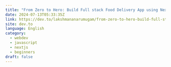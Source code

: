 ```yaml
---
title: "From Zero to Hero: Build Full stack Food Delivery App using Next.js and PostgreSQL"
date: 2024-07-13T05:33:35Z
link: https://dev.to/lakshmananarumugam/from-zero-to-hero-build-full-stack-food-delivery-app-using-nextjs-and-postgresql-4ebo?utm_medium=RSS&utm_source=news.12bit.vn
site: dev.to
language: English
category:
  - webdev
  - javascript
  - nextjs
  - beginners
draft: false
---
```

